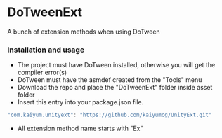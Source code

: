 # DoTweenExt
A bunch of extension methods when using DoTween

### Installation and usage
* The project must have DoTween installed, otherwise you will get the compiler error(s)
* DoTween must have the asmdef created from the "Tools" menu
* Download the repo and place the "DoTweenExt" folder inside asset folder
* Insert this entry into your package.json file.
```C#
"com.kaiyum.unityext": "https://github.com/kaiyumcg/UnityExt.git"
```
* All extension method name starts with "Ex"
